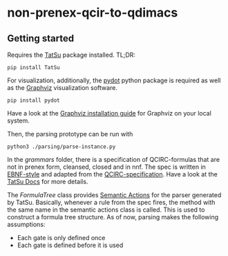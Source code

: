 # non-prenex-qcir-to-qdimacs

Getting started
-

Requires the [TatSu](https://pypi.org/project/TatSu/#description) package installed. 
TL;DR:
```
pip install TatSu
```

For visualization, additionally, the [pydot](https://pypi.org/project/pydot/) python package is required as well as the [Graphviz](https://graphviz.org/) visualization software. 
```
pip install pydot
```
Have a look at the [Graphviz installation guide](https://graphviz.org/download/) for Graphviz on your local system.

Then, the parsing prototype can be run with
```
python3 ./parsing/parse-instance.py
```

In the *grammars* folder, there is a specification of QCIRC-formulas that are not in prenex form, cleansed, closed and in nnf. The spec is written in [EBNF-style](https://en.wikipedia.org/wiki/Extended_Backus%E2%80%93Naur_form) and adapted from the [QCIRC-specification](http://www.qbflib.org/qcir.pdf). Have a look at the [TatSu Docs](https://tatsu.readthedocs.io/en/stable/syntax.html#rules) for more details.

The *FormulaTree* class provides [Semantic Actions](https://tatsu.readthedocs.io/en/stable/semantics.html) for the parser generated by TatSu. Basically, whenever a rule from the spec fires, the method with the same name in the semantic actions class is called. This is used to construct a formula tree structure. As of now, parsing makes the following assumptions:
- Each gate is only defined once
- Each gate is defined before it is used

